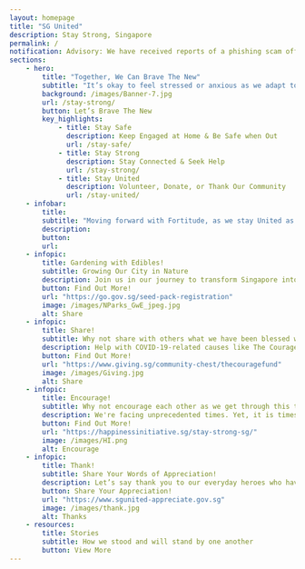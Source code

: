 ```yaml
---
layout: homepage
title: "SG United"
description: Stay Strong, Singapore
permalink: /
notification: Advisory: We have received reports of a phishing scam offering SG United Jobs to members of the public in exchange for personal information. Job offers and information are available on the <a target="_blank" href="https://www.wsg.gov.sg/sgunited/">SG United Jobs Portal</a>.
sections:
    - hero:
        title: "Together, We Can Brave The New"
        subtitle: "It’s okay to feel stressed or anxious as we adapt to the new normal amidst COVID-19. Together, we can take steps to better care for our mental well-being, and also lend support to those around us who feel the same way."
        background: /images/Banner-7.jpg
        url: /stay-strong/
        button: Let’s Brave The New
        key_highlights:
            - title: Stay Safe
              description: Keep Engaged at Home & Be Safe when Out
              url: /stay-safe/
            - title: Stay Strong
              description: Stay Connected & Seek Help
              url: /stay-strong/
            - title: Stay United
              description: Volunteer, Donate, or Thank Our Community
              url: /stay-united/                           
    - infobar:
        title:
        subtitle: "Moving forward with Fortitude, as we stay United as one people, remain Resilient in the face of adversity, and stand in Solidarity with one another. We will overcome. - DPM Heng Swee Keat, 26 May 2020 "
        description: 
        button:
        url:
    - infopic:
        title: Gardening with Edibles!
        subtitle: Growing Our City in Nature
        description: Join us in our journey to transform Singapore into a City in Nature and support the ’30 by 30’ goal. Sign up to receive a seed pack to grow edibles and nurture a love for gardening today!
        button: Find Out More!
        url: "https://go.gov.sg/seed-pack-registration"
        image: /images/NParks_GwE_jpeg.jpg
        alt: Share
    - infopic:
        title: Share!
        subtitle: Why not share with others what we have been blessed with?
        description: Help with COVID-19-related causes like The Courage Fund today.
        button: Find Out More!
        url: "https://www.giving.sg/community-chest/thecouragefund"
        image: /images/Giving.jpg
        alt: Share
    - infopic:
        title: Encourage!
        subtitle: Why not encourage each other as we get through this tough time?
        description: We're facing unprecedented times. Yet, it is times like this that the human spirit thrives. Join us by sharing stories and moments to encourage others through Happiness Initiative's campaign.
        button: Find Out More!
        url: "https://happinessinitiative.sg/stay-strong-sg/"
        image: /images/HI.png
        alt: Encourage
    - infopic:
        title: Thank!
        subtitle: Share Your Words of Appreciation!
        description: Let’s say thank you to our everyday heroes who have come forward to help Singapore fight COVID-19, including our frontline staff, essential workers and fellow Singaporeans in our community.
        button: Share Your Appreciation!
        url: "https://www.sgunited-appreciate.gov.sg"
        image: /images/thank.jpg
        alt: Thanks
    - resources:
        title: Stories
        subtitle: How we stood and will stand by one another
        button: View More
--- 
```

